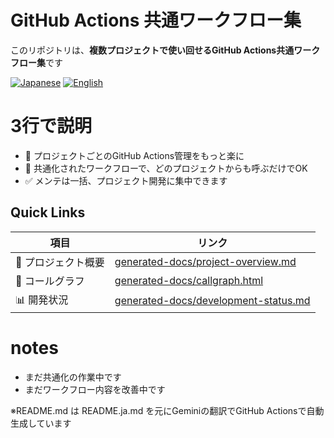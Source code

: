 # GitHub Actions 共通ワークフロー集

このリポジトリは、**複数プロジェクトで使い回せるGitHub Actions共通ワークフロー集**です

<p align="left">
  <a href="README.ja.md"><img src="https://img.shields.io/badge/🇯🇵-Japanese-red.svg" alt="Japanese"></a>
  <a href="README.md"><img src="https://img.shields.io/badge/🇺🇸-English-blue.svg" alt="English"></a>
</p>

# 3行で説明
- 🚀 プロジェクトごとのGitHub Actions管理をもっと楽に
- 🔗 共通化されたワークフローで、どのプロジェクトからも呼ぶだけでOK
- ✅ メンテは一括、プロジェクト開発に集中できます

## Quick Links
| 項目 | リンク |
|------|--------|
| 📖 プロジェクト概要 | [generated-docs/project-overview.md](generated-docs/project-overview.md) |
| 📖 コールグラフ | [generated-docs/callgraph.html](https://cat2151.github.io/github-actions/generated-docs/callgraph.html) |
| 📊 開発状況 | [generated-docs/development-status.md](generated-docs/development-status.md) |

# notes
- まだ共通化の作業中です
- まだワークフロー内容を改善中です

※README.md は README.ja.md を元にGeminiの翻訳でGitHub Actionsで自動生成しています
